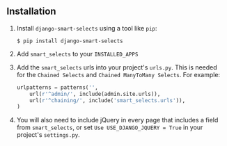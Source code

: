 ## Installation

1. Install `django-smart-selects` using a tool like `pip`:

    ```console
    $ pip install django-smart-selects
    ```

2. Add `smart_selects` to your `INSTALLED_APPS`
3. Add the `smart_selects` urls into your project's `urls.py`. This is needed for the `Chained Selects` and `Chained ManyToMany Selects`. For example:

    ```python
    urlpatterns = patterns('',
        url(r'^admin/', include(admin.site.urls)),
        url(r'^chaining/', include('smart_selects.urls')),
    )
    ```

4. You will also need to include jQuery in every page that includes a field from `smart_selects`, or set `Use USE_DJANGO_JQUERY = True` in your project's `settings.py`.
